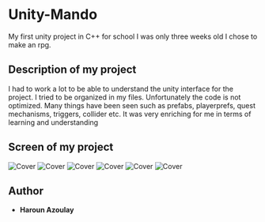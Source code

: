 # Unity-Mando

My first unity project in C++ for school I was only three weeks old I chose to make an rpg.


## Description of my project

I had to work a lot to be able to understand the unity interface for the project.
I tried to be organized in my files. Unfortunately the code is not optimized.
Many things have been seen such as prefabs, playerprefs, quest mechanisms, triggers, collider etc.
It was very enriching for me in terms of learning and understanding

## Screen of my project

![Cover](https://github.com/Haroun-Azoulay/Unity-Mando/blob/master/Img/organisation_files.png)
![Cover](https://github.com/Haroun-Azoulay/Unity-Mando/blob/master/Img/statistic.png)
![Cover](https://github.com/Haroun-Azoulay/Unity-Mando/blob/master/Img/quest.png)
![Cover](https://github.com/Haroun-Azoulay/Unity-Mando/blob/master/Img/map_start.png)
![Cover](https://github.com/Haroun-Azoulay/Unity-Mando/blob/master/Img/house.png)
![Cover](https://github.com/Haroun-Azoulay/Unity-Mando/blob/master/Img/fight_map.png)


## Author

* **Haroun Azoulay** 

